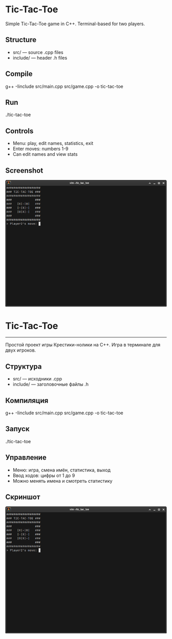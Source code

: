 # Tic-Tac-Toe

Simple Tic-Tac-Toe game in C++. Terminal-based for two players.

## Structure

- src/ — source .cpp files
- include/ — header .h files

## Compile

g++ -Iinclude src/main.cpp src/game.cpp -o tic-tac-toe

## Run

./tic-tac-toe

## Controls

- Menu: play, edit names, statistics, exit
- Enter moves: numbers 1-9
- Can edit names and view stats

## Screenshot

![Game](images/Screenshot_2025-06-18_22-37-52.png)

# Tic-Tac-Toe

---

Простой проект игры Крестики-нолики на C++. Игра в терминале для двух игроков.

## Структура

- src/ — исходники .cpp
- include/ — заголовочные файлы .h

## Компиляция

g++ -Iinclude src/main.cpp src/game.cpp -o tic-tac-toe

## Запуск

./tic-tac-toe

## Управление

- Меню: игра, смена имён, статистика, выход
- Ввод ходов: цифры от 1 до 9
- Можно менять имена и смотреть статистику

## Скриншот

![Игра](images/Screenshot_2025-06-18_22-37-52.png)
